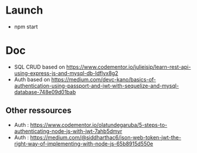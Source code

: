 # Launch

- npm start

# Doc

- SQL CRUD based on https://www.codementor.io/julieisip/learn-rest-api-using-express-js-and-mysql-db-ldflyx8g2
- Auth based on https://medium.com/devc-kano/basics-of-authentication-using-passport-and-jwt-with-sequelize-and-mysql-database-748e09d01bab

## Other ressources

- Auth : https://www.codementor.io/olatundegaruba/5-steps-to-authenticating-node-js-with-jwt-7ahb5dmyr
- Auth : https://medium.com/@siddharthac6/json-web-token-jwt-the-right-way-of-implementing-with-node-js-65b8915d550e
